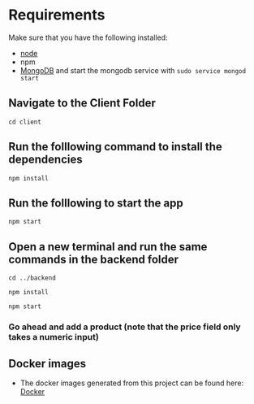 # Requirements

Make sure that you have the following installed:

- [node](https://www.digitalocean.com/community/tutorials/how-to-install-node-js-on-ubuntu-18-04)
- npm
- [MongoDB](https://docs.mongodb.com/manual/tutorial/install-mongodb-on-ubuntu/) and start the mongodb service with `sudo service mongod start`

## Navigate to the Client Folder

 `cd client`

## Run the folllowing command to install the dependencies

 `npm install`

## Run the folllowing to start the app

 `npm start`

## Open a new terminal and run the same commands in the backend folder

 `cd ../backend`

 `npm install`

 `npm start`

### Go ahead and add a product (note that the price field only takes a numeric input)

## Docker images

- The docker images generated from this project can be found here: [Docker](https://hub.docker.com/repositories/mvictorn)
